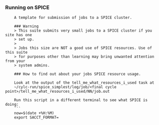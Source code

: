 ### Running on SPICE
        A template for submission of jobs to a SPICE cluster.

        ### Warning
        > This suite submits very small jobs to a SPICE cluster if you site has one
        > set up.
        >
        > Jobs this size are NOT a good use of SPICE resources. Use of this suite
        > for purposes other than learning may bring unwanted attention from your
        > system admins.

        ### How to find out about your jobs SPICE resource usage.

        Look at the output of the tell_me_what_resources_i_used task at
        ~/cylc-run/spice_simplest/log/job/<final cycle point>/tell_me_what_resources_i_used/NN/job.out

        Run this script in a different terminal to see what SPICE is doing:
        ```
        now=$(date +%H:%M)
        export SACCT_FORMAT=
